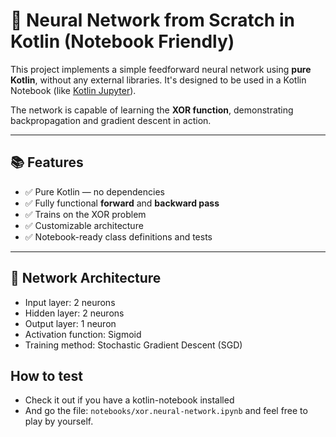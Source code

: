 # 🧠 Neural Network from Scratch in Kotlin (Notebook Friendly)

This project implements a simple feedforward neural network using **pure Kotlin**, without any external libraries. It's designed to be used in a Kotlin Notebook (like [Kotlin Jupyter](https://github.com/Kotlin/kotlin-jupyter)).

The network is capable of learning the **XOR function**, demonstrating backpropagation and gradient descent in action.

---

## 📚 Features

- ✅ Pure Kotlin — no dependencies
- ✅ Fully functional **forward** and **backward pass**
- ✅ Trains on the XOR problem
- ✅ Customizable architecture
- ✅ Notebook-ready class definitions and tests

---

## 🧩 Network Architecture

- Input layer: 2 neurons
- Hidden layer: 2 neurons
- Output layer: 1 neuron
- Activation function: Sigmoid
- Training method: Stochastic Gradient Descent (SGD)

## How to test
* Check it out if you have a kotlin-notebook installed
* And go the file: `notebooks/xor.neural-network.ipynb` and feel free to play by yourself.
